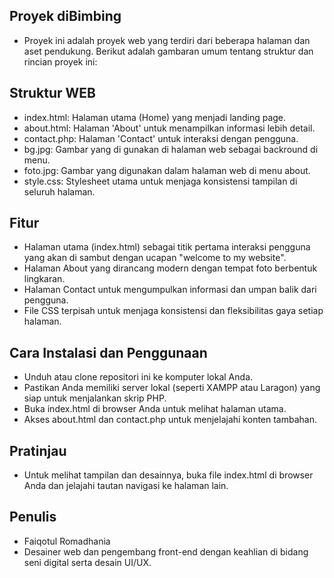 ## Proyek diBimbing

- Proyek ini adalah proyek web yang terdiri dari beberapa halaman dan aset pendukung. Berikut adalah gambaran umum tentang struktur dan rincian proyek ini:

## Struktur WEB

- index.html: Halaman utama (Home) yang menjadi landing page.
- about.html: Halaman 'About' untuk menampilkan informasi lebih detail.
- contact.php: Halaman 'Contact' untuk interaksi dengan pengguna.
- bg.jpg: Gambar yang di gunakan di halaman web sebagai backround di menu.
- foto.jpg: Gambar yang digunakan dalam halaman web di menu about.
- style.css: Stylesheet utama untuk menjaga konsistensi tampilan di seluruh halaman.

## Fitur

- Halaman utama (index.html) sebagai titik pertama interaksi pengguna yang akan di sambut dengan ucapan "welcome to my website".
- Halaman About yang dirancang modern dengan tempat foto berbentuk lingkaran.
- Halaman Contact untuk mengumpulkan informasi dan umpan balik dari pengguna.
- File CSS terpisah untuk menjaga konsistensi dan fleksibilitas gaya setiap halaman.

## Cara Instalasi dan Penggunaan

- Unduh atau clone repositori ini ke komputer lokal Anda.
- Pastikan Anda memiliki server lokal (seperti XAMPP atau Laragon) yang siap untuk menjalankan skrip PHP.
- Buka index.html di browser Anda untuk melihat halaman utama.
- Akses about.html dan contact.php untuk menjelajahi konten tambahan.

## Pratinjau

- Untuk melihat tampilan dan desainnya, buka file index.html di browser Anda dan jelajahi tautan navigasi ke halaman lain.

## Penulis

- Faiqotul Romadhania
- Desainer web dan pengembang front-end dengan keahlian di bidang seni digital serta desain UI/UX.
